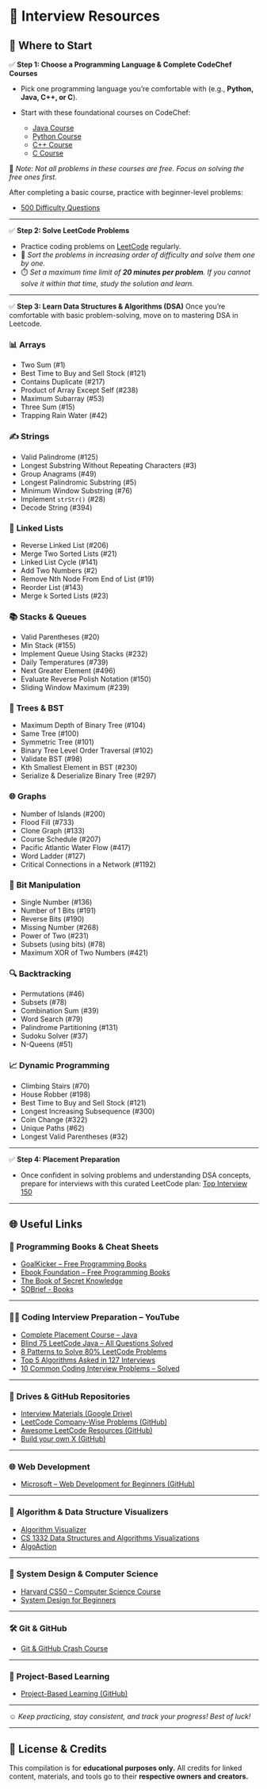 # 📄 **Interview Resources**

## 🚀 Where to Start

✅ **Step 1: Choose a Programming Language & Complete CodeChef Courses**

* Pick one programming language you’re comfortable with (e.g., **Python, Java, C++, or C**).
* Start with these foundational courses on CodeChef:

  * [Java Course](https://www.codechef.com/practice/java)
  * [Python Course](https://www.codechef.com/practice/python)
  * [C++ Course](https://www.codechef.com/practice/cpp)
  * [C Course](https://www.codechef.com/practice/c)

📌 *Note: Not all problems in these courses are free. Focus on solving the free ones first.*

After completing a basic course, practice with beginner-level problems:

* [500 Difficulty Questions](https://www.codechef.com/practice/basic-programming-concepts)

---

✅ **Step 2: Solve LeetCode Problems**

* Practice coding problems on [LeetCode](https://leetcode.com/) regularly.
* 📌 *Sort the problems in increasing order of difficulty and solve them one by one.*
* ⏱️ *Set a maximum time limit of **20 minutes per problem**. If you cannot solve it within that time, study the solution and learn.*

---

✅ **Step 3: Learn Data Structures & Algorithms (DSA)**
Once you’re comfortable with basic problem-solving, move on to mastering DSA in Leetcode.

### 📊 **Arrays**

* Two Sum (#1)
* Best Time to Buy and Sell Stock (#121)
* Contains Duplicate (#217)
* Product of Array Except Self (#238)
* Maximum Subarray (#53)
* Three Sum (#15)
* Trapping Rain Water (#42)

### ✍️ **Strings**

* Valid Palindrome (#125)
* Longest Substring Without Repeating Characters (#3)
* Group Anagrams (#49)
* Longest Palindromic Substring (#5)
* Minimum Window Substring (#76)
* Implement `strStr()` (#28)
* Decode String (#394)

### 🔗 **Linked Lists**

* Reverse Linked List (#206)
* Merge Two Sorted Lists (#21)
* Linked List Cycle (#141)
* Add Two Numbers (#2)
* Remove Nth Node From End of List (#19)
* Reorder List (#143)
* Merge k Sorted Lists (#23)

### 📚 **Stacks & Queues**

* Valid Parentheses (#20)
* Min Stack (#155)
* Implement Queue Using Stacks (#232)
* Daily Temperatures (#739)
* Next Greater Element (#496)
* Evaluate Reverse Polish Notation (#150)
* Sliding Window Maximum (#239)

### 🌲 **Trees & BST**

* Maximum Depth of Binary Tree (#104)
* Same Tree (#100)
* Symmetric Tree (#101)
* Binary Tree Level Order Traversal (#102)
* Validate BST (#98)
* Kth Smallest Element in BST (#230)
* Serialize & Deserialize Binary Tree (#297)

### 🌐 **Graphs**

* Number of Islands (#200)
* Flood Fill (#733)
* Clone Graph (#133)
* Course Schedule (#207)
* Pacific Atlantic Water Flow (#417)
* Word Ladder (#127)
* Critical Connections in a Network (#1192)

### 🧮 **Bit Manipulation**

* Single Number (#136)
* Number of 1 Bits (#191)
* Reverse Bits (#190)
* Missing Number (#268)
* Power of Two (#231)
* Subsets (using bits) (#78)
* Maximum XOR of Two Numbers (#421)

### 🔍 **Backtracking**

* Permutations (#46)
* Subsets (#78)
* Combination Sum (#39)
* Word Search (#79)
* Palindrome Partitioning (#131)
* Sudoku Solver (#37)
* N-Queens (#51)

### 📈 **Dynamic Programming**

* Climbing Stairs (#70)
* House Robber (#198)
* Best Time to Buy and Sell Stock (#121)
* Longest Increasing Subsequence (#300)
* Coin Change (#322)
* Unique Paths (#62)
* Longest Valid Parentheses (#32)

---

✅ **Step 4: Placement Preparation**

* Once confident in solving problems and understanding DSA concepts, prepare for interviews with this curated LeetCode plan:
  [Top Interview 150](https://leetcode.com/studyplan/top-interview-150/)

---

## 🌐 **Useful Links**

### 📖 **Programming Books & Cheat Sheets**

* [GoalKicker – Free Programming Books](https://goalkicker.com/)
* [Ebook Foundation – Free Programming Books](https://github.com/EbookFoundation/free-programming-books)
* [The Book of Secret Knowledge](https://github.com/trimstray/the-book-of-secret-knowledge)
* [SOBrief - Books](https://sobrief.com/)

---

### 👨‍💻 **Coding Interview Preparation – YouTube**

* [Complete Placement Course – Java](https://www.youtube.com/watch?v=yRpLlJmRo2w&list=PLfqMhTWNBTe3LtFWcvwpqTkUSlB32kJop)
* [Blind 75 LeetCode Java – All Questions Solved](https://www.youtube.com/watch?v=PieZjz2Pyhw)
* [8 Patterns to Solve 80% LeetCode Problems](https://www.youtube.com/watch?v=xo7XrRVxH8Y)
* [Top 5 Algorithms Asked in 127 Interviews](https://www.youtube.com/watch?v=EM8IgIIiOdY)
* [10 Common Coding Interview Problems – Solved](https://www.youtube.com/watch?v=Peq4GCPNC5c)

---

### 📁 **Drives & GitHub Repositories**

* [Interview Materials (Google Drive)](https://drive.google.com/drive/folders/1DCD8y0XoPjgSJrTNf20QrUxSAs2xnTyf)
* [LeetCode Company-Wise Problems (GitHub)](https://github.com/liquidslr/leetcode-company-wise-problems)
* [Awesome LeetCode Resources (GitHub)](https://github.com/ashishps1/awesome-leetcode-resources)
* [Build your own X (GitHub)](https://github.com/codecrafters-io/build-your-own-x)

---

### 🌐 **Web Development**

* [Microsoft – Web Development for Beginners (GitHub)](https://github.com/microsoft/Web-Dev-For-Beginners)

---

### 🎨 **Algorithm & Data Structure Visualizers**

* [Algorithm Visualizer](https://algorithm-visualizer.org/)
* [CS 1332 Data Structures and Algorithms Visualizations](https://csvistool.com/)
* [AlgoAction](https://www.algoaction.xyz/)

---

### 🧰 **System Design & Computer Science**

* [Harvard CS50 – Computer Science Course](https://www.youtube.com/watch?v=LfaMVlDaQ24)
* [System Design for Beginners](https://www.youtube.com/watch?v=m8Icp_Cid5o)

---

### 🛠️ **Git & GitHub**

* [Git & GitHub Crash Course](https://www.youtube.com/watch?v=vA5TTz6BXhY)

---

### 🚀 **Project-Based Learning**

* [Project-Based Learning (GitHub)](https://github.com/practical-tutorials/project-based-learning)

---

☺️ *Keep practicing, stay consistent, and track your progress! Best of luck!*

---

## 📜 **License & Credits**

This compilation is for **educational purposes only.**
All credits for linked content, materials, and tools go to their **respective owners and creators.**
